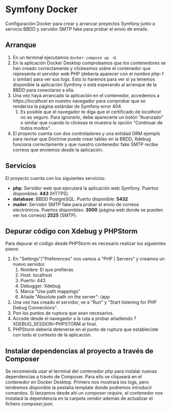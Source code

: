 # Symfony Docker

Configuración Docker para crear y arrancar proyectos Symfony junto a servicio BBDD y servidor SMTP fake para probar el envío de emails.

## Arranque

1. En un terminal ejecutamos `docker-compose up -d`.
2. En la aplicación Docker Desktop comprobamos que los contenedores se han creado correctamente y clickeamos sobre el contenedor que representa el servidor web PHP (debería aparecer con el nombre _php-1_ o similar) para ver sus logs. Esto lo haremos para ver si ya tenemos disponible la aplicación Symfony o está esperando al arranque de la BBDD para conectarse a ella.
3. Una vez haya arrancado la aplicación en el contenedor, accedemos a _https://localhost_ en nuestro navegador para comprobar que se renderiza la página estándar de Symfony error 404.
    1. Es posible que el navegador te diga que el certificado de _localhost_ no es seguro. Para ignorarlo, debe aparecerte un botón "Avanzado" o similar que cuando lo clickeas te muestra la opción "Continuar de todos modos".
4. El proyecto cuenta con dos controladores y una entidad ORM ejemplo para revisar que Doctrine puede crear tablas en la BBDD, Xdebug funciona correctamente y que nuestro contenedor fake SMTP recibe correos que enviemos desde la aplicación.

## Servicios 
El proyecto cuenta con los siguientes servicios:
- **php**: Servidor web que ejecutará la aplicación web Symfony. Puertos disponibles: **443** (HTTPS).
- **database**: BBDD PostgreSQL. Puerto disponible: **5432**
- **mailer**: Servidor SMTP fake para probar el envío de correos electrónicos. Puertos disponibles: **3000** (página web donde se pueden ver los correos) **2525** (SMTP).

## Depurar código con Xdebug y PHPStorm

Para depurar el código desde PHPStorm es necesario realizar los siguientes pasos:
1. En "Settings"/"Preferences" nos vamos a "PHP | Servers" y creamos un nuevo servidor.
   1. Nombre: El que prefieras.
   2. Host: localhost
   3. Puerto: 443
   4. Debugger: Xdebug
   5. Marca "Use path mappings"
   6. Añade "Absolute path on the server": /app
2. Una vez has creado el servidor, ve a "Run" y "Start listening for PHP Debug Connections".
3. Pon los puntos de ruptura que sean necesarios.
4. Accede desde el navegador a la ruta a probar añadiendo ?XDEBUG_SESSION=PHPSTORM al final.
5. PHPStorm debería detenerse en el punto de ruptura que estableciste con todo el contexto de la aplicación.

## Instalar dependencias al proyecto a través de Composer

Se recomienda usar el terminal del contenedor _php_ para instalar nuevas dependencias a través de Composer. Para ello se cliqueará en el contenedor en Docker Desktop. Primero nos mostrará los logs, pero tendremos disponible la pestaña template donde podremos introducir comandos. Si lanzamos desde ahí un _composer require_, el contenedor nos instalará la dependencia en la carpeta _vendor_ además de actualizar el fichero _composer.json_.
